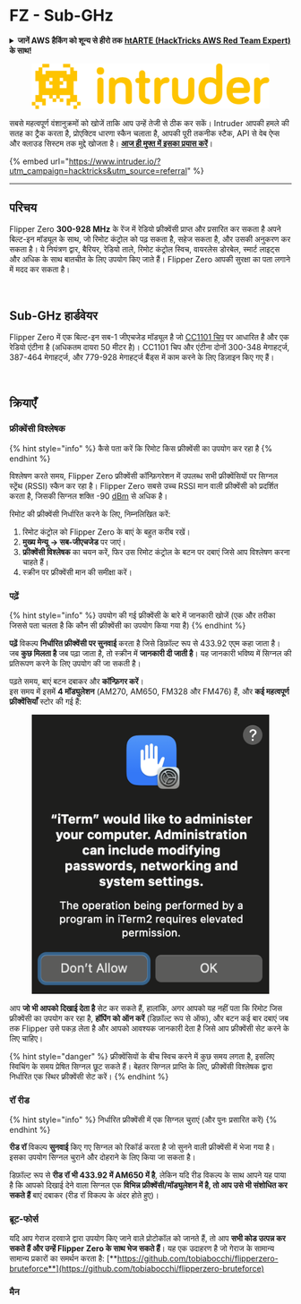 # FZ - Sub-GHz

<details>

<summary><strong>जानें AWS हैकिंग को शून्य से हीरो तक</strong> <a href="https://training.hacktricks.xyz/courses/arte"><strong>htARTE (HackTricks AWS Red Team Expert)</strong></a><strong> के साथ!</strong></summary>

HackTricks का समर्थन करने के अन्य तरीके:

* अगर आप चाहते हैं कि **आपकी कंपनी HackTricks में विज्ञापित हो** या **HackTricks को PDF में डाउनलोड करें** तो [**सदस्यता योजनाएं देखें**](https://github.com/sponsors/carlospolop)!
* [**आधिकारिक PEASS और HackTricks स्वैग**](https://peass.creator-spring.com) प्राप्त करें
* [**The PEASS Family**](https://opensea.io/collection/the-peass-family) की खोज करें, हमारा विशेष [**NFTs**](https://opensea.io/collection/the-peass-family) संग्रह
* **शामिल हों** 💬 [**डिस्कॉर्ड समूह**](https://discord.gg/hRep4RUj7f) या [**टेलीग्राम समूह**](https://t.me/peass) या हमें **ट्विटर** 🐦 [**@carlospolopm**](https://twitter.com/hacktricks_live)** पर फॉलो** करें।
* **हैकिंग ट्रिक्स साझा करें** द्वारा PRs सबमिट करके [**HackTricks**](https://github.com/carlospolop/hacktricks) और [**HackTricks Cloud**](https://github.com/carlospolop/hacktricks-cloud) github repos में।

</details>

<figure><img src="/.gitbook/assets/image (675).png" alt=""><figcaption></figcaption></figure>

सबसे महत्वपूर्ण वंशानुक्रमों को खोजें ताकि आप उन्हें तेजी से ठीक कर सकें। Intruder आपकी हमले की सतह का ट्रैक करता है, प्रोएक्टिव धारणा स्कैन चलाता है, आपकी पूरी तकनीक स्टैक, API से वेब ऐप्स और क्लाउड सिस्टम तक मुद्दे खोजता है। [**आज ही मुफ्त में इसका प्रयास करें**](https://www.intruder.io/?utm\_source=referral\&utm\_campaign=hacktricks)।

{% embed url="https://www.intruder.io/?utm_campaign=hacktricks&utm_source=referral" %}

***

## परिचय <a href="#kfpn7" id="kfpn7"></a>

Flipper Zero **300-928 MHz** के रेंज में रेडियो फ्रीक्वेंसी प्राप्त और प्रसारित कर सकता है अपने बिल्ट-इन मॉड्यूल के साथ, जो रिमोट कंट्रोल को पढ़ सकता है, सहेज सकता है, और उसकी अनुकरण कर सकता है। ये नियंत्रण द्वार, बैरियर, रेडियो ताले, रिमोट कंट्रोल स्विच, वायरलेस डोरबेल, स्मार्ट लाइट्स और अधिक के साथ बातचीत के लिए उपयोग किए जाते हैं। Flipper Zero आपकी सुरक्षा का पता लगाने में मदद कर सकता है।

<figure><img src="../../../.gitbook/assets/image (3) (2) (1).png" alt=""><figcaption></figcaption></figure>

## Sub-GHz हार्डवेयर <a href="#kfpn7" id="kfpn7"></a>

Flipper Zero में एक बिल्ट-इन सब-1 जीएचजेड मॉड्यूल है जो [﻿](https://www.st.com/en/nfc/st25r3916.html#overview)﻿[CC1101 चिप](https://www.ti.com/lit/ds/symlink/cc1101.pdf) पर आधारित है और एक रेडियो एंटीना है (अधिकतम दायरा 50 मीटर है)। CC1101 चिप और एंटीना दोनों 300-348 मेगाहर्ट्ज, 387-464 मेगाहर्ट्ज, और 779-928 मेगाहर्ट्ज बैंड्स में काम करने के लिए डिज़ाइन किए गए हैं।

<figure><img src="../../../.gitbook/assets/image (1) (8) (1).png" alt=""><figcaption></figcaption></figure>

## क्रियाएँ

### फ्रीक्वेंसी विश्लेषक

{% hint style="info" %}
कैसे पता करें कि रिमोट किस फ्रीक्वेंसी का उपयोग कर रहा है
{% endhint %}

विश्लेषण करते समय, Flipper Zero फ्रीक्वेंसी कॉन्फ़िगरेशन में उपलब्ध सभी फ्रीक्वेंसियों पर सिग्नल स्ट्रेंथ (RSSI) स्कैन कर रहा है। Flipper Zero सबसे उच्च RSSI मान वाली फ्रीक्वेंसी को प्रदर्शित करता है, जिसकी सिग्नल शक्ति -90 [dBm](https://en.wikipedia.org/wiki/DBm) से अधिक है।

रिमोट की फ्रीक्वेंसी निर्धारित करने के लिए, निम्नलिखित करें:

1. रिमोट कंट्रोल को Flipper Zero के बाएं के बहुत करीब रखें।
2. **मुख्य मेन्यू** **→ सब-जीएचजेड** पर जाएं।
3. **फ्रीक्वेंसी विश्लेषक** का चयन करें, फिर उस रिमोट कंट्रोल के बटन पर दबाएं जिसे आप विश्लेषण करना चाहते हैं।
4. स्क्रीन पर फ्रीक्वेंसी मान की समीक्षा करें।

### पढ़ें

{% hint style="info" %}
उपयोग की गई फ्रीक्वेंसी के बारे में जानकारी खोजें (एक और तरीका जिससे पता चलता है कि कौन सी फ्रीक्वेंसी का उपयोग किया गया है)
{% endhint %}

**पढ़ें** विकल्प **निर्धारित फ्रीक्वेंसी पर सुनवाई** करता है जिसे डिफ़ॉल्ट रूप से 433.92 एएम कहा जाता है। जब **कुछ मिलता है** जब पढ़ा जाता है, तो स्क्रीन में **जानकारी दी जाती है**। यह जानकारी भविष्य में सिग्नल की प्रतिरूपण करने के लिए उपयोग की जा सकती है।

पढ़ते समय, बाएं बटन दबाकर और **कॉन्फ़िगर करें**।\
इस समय में इसमें **4 मॉड्युलेशन** (AM270, AM650, FM328 और FM476) हैं, और **कई महत्वपूर्ण फ्रीक्वेंसियाँ** स्टोर की गई हैं:

<figure><img src="../../../.gitbook/assets/image (28).png" alt=""><figcaption></figcaption></figure>

आप **जो भी आपको दिखाई देता है** सेट कर सकते हैं, हालांकि, अगर आपको यह नहीं पता कि रिमोट जिस फ्रीक्वेंसी का उपयोग कर रहा है, **हॉपिंग को ऑन करें** (डिफ़ॉल्ट रूप से ऑफ), और बटन कई बार दबाएं जब तक Flipper उसे पकड़ लेता है और आपको आवश्यक जानकारी देता है जिसे आप फ्रीक्वेंसी सेट करने के लिए चाहिए।

{% hint style="danger" %}
फ्रीक्वेंसियों के बीच स्विच करने में कुछ समय लगता है, इसलिए स्विचिंग के समय प्रेषित सिग्नल छूट सकते हैं। बेहतर सिग्नल प्राप्ति के लिए, फ्रीक्वेंसी विश्लेषक द्वारा निर्धारित एक स्थिर फ्रीक्वेंसी सेट करें।
{% endhint %}

### **रॉ रीड**

{% hint style="info" %}
निर्धारित फ्रीक्वेंसी में एक सिग्नल चुराएं (और पुनः प्रसारित करें)
{% endhint %}

**रीड रॉ** विकल्प **सुनवाई** किए गए सिग्नल को रिकॉर्ड करता है जो सुनने वाली फ्रीक्वेंसी में भेजा गया है। इसका उपयोग सिग्नल चुराने और दोहराने के लिए किया जा सकता है।

डिफ़ॉल्ट रूप से **रीड रॉ भी 433.92 में AM650 में है**, लेकिन यदि रीड विकल्प के साथ आपने यह पाया है कि आपको दिखाई देने वाला सिग्नल एक **विभिन्न फ्रीक्वेंसी/मॉड्युलेशन में है, तो आप उसे भी संशोधित कर सकते हैं** बाएं दबाकर (रीड रॉ विकल्प के अंदर होते हुए)।

### ब्रूट-फोर्स

यदि आप गेराज दरवाजे द्वारा उपयोग किए जाने वाले प्रोटोकॉल को जानते हैं, तो आप **सभी कोड उत्पन्न कर सकते हैं और उन्हें Flipper Zero के साथ भेज सकते हैं**। यह एक उदाहरण है जो गेराज के सामान्य सामान्य प्रकारों का समर्थन करता है: [**https://github.com/tobiabocchi/flipperzero-bruteforce**](https://github.com/tobiabocchi/flipperzero-bruteforce)

### मैन
